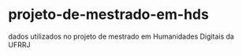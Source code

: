 # projeto-de-mestrado-em-hds
dados utilizados no projeto de mestrado em Humanidades Digitais da UFRRJ
